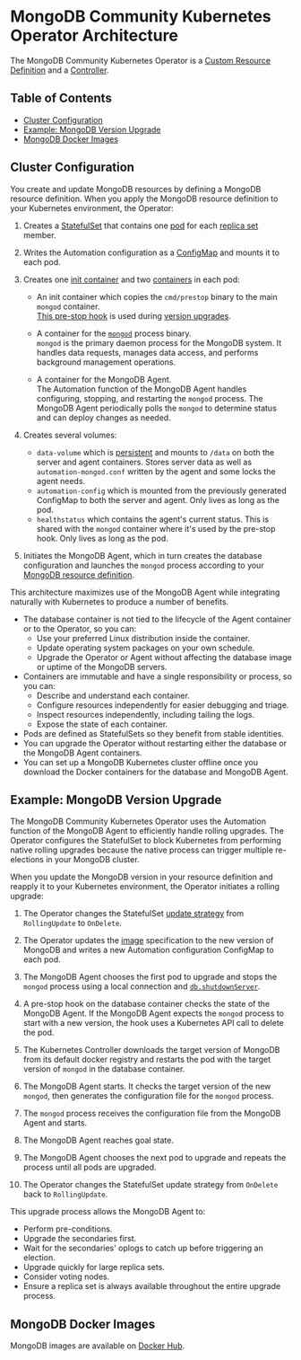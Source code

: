 # MongoDB Community Kubernetes Operator Architecture

The MongoDB Community Kubernetes Operator is a [Custom Resource Definition](https://kubernetes.io/docs/concepts/extend-kubernetes/api-extension/custom-resources/) and a [Controller](https://kubernetes.io/docs/concepts/architecture/controller/).

## Table of Contents

- [Cluster Configuration](#cluster-configuration)
- [Example: MongoDB Version Upgrade](#example-mongodb-version-upgrade)
- [MongoDB Docker Images](#mongodb-docker-images)

## Cluster Configuration

You create and update MongoDB resources by defining a MongoDB resource definition. When you apply the MongoDB resource definition to your Kubernetes environment, the Operator:

1. Creates a [StatefulSet](https://kubernetes.io/docs/concepts/workloads/controllers/statefulset/) that contains one [pod](https://kubernetes.io/docs/concepts/workloads/pods/pod-overview/) for each [replica set](https://docs.mongodb.com/manual/replication/) member. 
1. Writes the Automation configuration as a [ConfigMap](https://kubernetes.io/docs/concepts/configuration/configmap/) and mounts it to each pod. 
1. Creates one [init container](https://kubernetes.io/docs/concepts/workloads/pods/init-containers/) and two [containers](https://kubernetes.io/docs/concepts/containers/overview/) in each pod:

   - An init container which copies the `cmd/prestop` binary to the main `mongod` container. </br>
     [This pre-stop hook](https://kubernetes.io/docs/concepts/containers/container-lifecycle-hooks/) is used during [version upgrades](#example-mongodb-version-upgrade).

   - A container for the [`mongod`](https://docs.mongodb.com/manual/reference/program/mongod/index.html) process binary. </br>
     `mongod` is the primary daemon process for the MongoDB system. It handles data requests, manages data access, and performs background management operations.

   - A container for the MongoDB Agent. </br>
     The Automation function of the MongoDB Agent handles configuring, stopping, and restarting the `mongod` process. The MongoDB Agent periodically polls the `mongod` to determine status and can deploy changes as needed. 
     
1. Creates several volumes:

   - `data-volume` which is [persistent](https://kubernetes.io/docs/concepts/storage/persistent-volumes/) and mounts to `/data` on both the server and agent containers. Stores server data as well as `automation-mongod.conf` written by the agent and some locks the agent needs.
   - `automation-config` which is mounted from the previously generated ConfigMap to both the server and agent. Only lives as long as the pod.
   - `healthstatus` which contains the agent's current status. This is shared with the `mongod` container where it's used by the pre-stop hook. Only lives as long as the pod.
    
1. Initiates the MongoDB Agent, which in turn creates the database configuration and launches the `mongod` process according to your [MongoDB resource definition](deploy/crds/mongodb.com_v1_mongodb_cr.yaml).

<!--
<img src="" alt="Architecure diagram of the MongoDB Community Kubernetes Operator">
-->

This architecture maximizes use of the MongoDB Agent while integrating naturally with Kubernetes to produce a number of benefits.

- The database container is not tied to the lifecycle of the Agent container or to the Operator, so you can:
  - Use your preferred Linux distribution inside the container.
  - Update operating system packages on your own schedule.
  - Upgrade the Operator or Agent without affecting the database image or uptime of the MongoDB servers.
- Containers are immutable and have a single responsibility or process, so you can:
  - Describe and understand each container.
  - Configure resources independently for easier debugging and triage.
  - Inspect resources independently, including tailing the logs.
  - Expose the state of each container.
- Pods are defined as StatefulSets so they benefit from stable identities.
- You can upgrade the Operator without restarting either the database or the MongoDB Agent containers.
- You can set up a MongoDB Kubernetes cluster offline once you download the Docker containers for the database and MongoDB Agent.

## Example: MongoDB Version Upgrade

The MongoDB Community Kubernetes Operator uses the Automation function of the MongoDB Agent to efficiently handle rolling upgrades. The Operator configures the StatefulSet to block Kubernetes from performing native rolling upgrades because the native process can trigger multiple re-elections in your MongoDB cluster. 

When you update the MongoDB version in your resource definition and reapply it to your Kubernetes environment, the Operator initiates a rolling upgrade:

1. The Operator changes the StatefulSet [update strategy](https://kubernetes.io/docs/concepts/workloads/controllers/statefulset/#update-strategies) from `RollingUpdate` to `OnDelete`.

1. The Operator updates the [image](https://kubernetes.io/docs/concepts/containers/images/) specification to the new version of MongoDB and writes a new Automation configuration ConfigMap to each pod.

1. The MongoDB Agent chooses the first pod to upgrade and stops the `mongod` process using a local connection and [`db.shutdownServer`](https://docs.mongodb.com/manual/reference/method/db.shutdownServer/#db.shutdownServer).

1. A pre-stop hook on the database container checks the state of the MongoDB Agent. If the MongoDB Agent expects the `mongod` process to start with a new version, the hook uses a Kubernetes API call to delete the pod.

1. The Kubernetes Controller downloads the target version of MongoDB from its default docker registry and restarts the pod with the target version of `mongod` in the database container.

1. The MongoDB Agent starts. It checks the target version of the new `mongod`, then generates the configuration file for the `mongod` process.

1. The `mongod` process receives the configuration file from the MongoDB Agent and starts.

1. The MongoDB Agent reaches goal state.

1. The MongoDB Agent chooses the next pod to upgrade and repeats the process until all pods are upgraded.

1. The Operator changes the StatefulSet update strategy from `OnDelete` back to `RollingUpdate`.

<!--
<img src="" alt="Rolling upgrade flow diagram for the MongoDB Community Kubernetes Operator">
-->

This upgrade process allows the MongoDB Agent to:

- Perform pre-conditions.
- Upgrade the secondaries first.
- Wait for the secondaries' oplogs to catch up before triggering an election.
- Upgrade quickly for large replica sets.
- Consider voting nodes.
- Ensure a replica set is always available throughout the entire upgrade process.

## MongoDB Docker Images

MongoDB images are available on [Docker Hub](https://hub.docker.com/_/mongo?tab=tags&page=1&ordering=last_updated).

